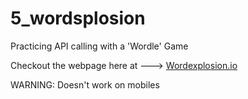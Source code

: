 # 5_wordsplosion

Practicing API calling with a 'Wordle' Game


Checkout the webpage here at ---> [Wordexplosion.io](https://dottharun.github.io/5_wordsplosion)

WARNING: Doesn't work on mobiles
